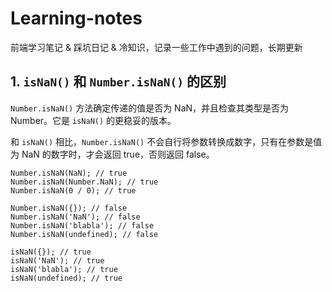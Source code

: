 # Learning-notes
前端学习笔记 &amp; 踩坑日记 &amp; 冷知识，记录一些工作中遇到的问题，长期更新


## 1. `isNaN()` 和 `Number.isNaN()` 的区别

`Number.isNaN()` 方法确定传递的值是否为  NaN，并且检查其类型是否为  Number。它是  `isNaN()`  的更稳妥的版本。

和  `isNaN()`  相比，`Number.isNaN()` 不会自行将参数转换成数字，只有在参数是值为  NaN  的数字时，才会返回  true，否则返回 false。

```
Number.isNaN(NaN); // true
Number.isNaN(Number.NaN); // true
Number.isNaN(0 / 0); // true
```

```
Number.isNaN({}); // false
Number.isNaN('NaN'); // false
Number.isNaN('blabla'); // false
Number.isNaN(undefined); // false
```

```
isNaN({}); // true
isNaN('NaN'); // true
isNaN('blabla'); // true
isNaN(undefined); // true
```

